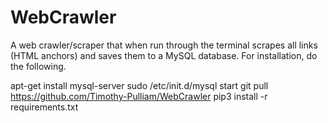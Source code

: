 # WebCrawler
A web crawler/scraper that when run through the terminal scrapes all links (HTML anchors) and saves them to a MySQL database. For installation, do the following.

apt-get install mysql-server
sudo /etc/init.d/mysql start
git pull https://github.com/Timothy-Pulliam/WebCrawler
pip3 install -r requirements.txt
